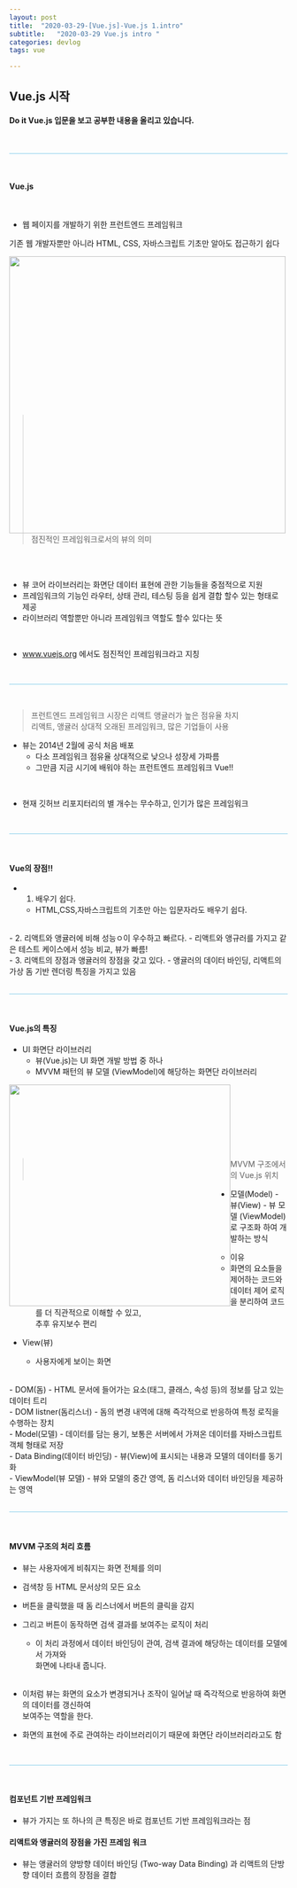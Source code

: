 ```yaml
---
layout: post
title:  "2020-03-29-[Vue.js]-Vue.js 1.intro"
subtitle:   "2020-03-29 Vue.js intro "
categories: devlog
tags: vue

---
```



## Vue.js 시작 <br/>


#### Do it Vue.js 입문을 보고 공부한 내용을 올리고 있습니다.



<br/>

<hr style="height: 1px; background: skyblue; "/>

<br/>


#### Vue.js

<br/>

- 웹 페이지를 개발하기 위한 프런트엔드 프레임워크

<p>
  기존 웹 개발자뿐만 아니라 HTML, CSS, 자바스크립트 기초만 알아도 접근하기 쉽다
</p>

<img style="float: left;" src="https://user-images.githubusercontent.com/49095304/77879506-8bd66a80-7295-11ea-956e-d8b6d74bb49c.jpg" width="500"/><br/><br/><br/><br/><br/><br/><br/><br/><br/><br/><br/><br/><br/><br/><br/><br/>
> 점진적인 프레임워크로서의 뷰의 의미


<br/><br/>



- 뷰 코어 라이브러리는 화면단 데이터 표현에 관한 기능들을 중점적으로 지원
- 프레임워크의 기능인 라우터, 상태 관리, 테스팅 등을 쉽게 결합 할수 있는 형태로 제공
- 라이브러리 역할뿐만 아니라 프레임워크 역할도 할수 있다는 뜻

<br/>

- www.vuejs.org 에서도 점진적인 프레임워크라고 지칭


<br/>

<hr style="height: 1px; background: skyblue; "/>

<br/>


> 프런트엔드 프레임워크 시장은 리액트 앵귤러가 높은 점유율 차지 <br/>
리액트, 앵귤러 상대적 오래된 프레임워크, 많은 기업들이 사용

- 뷰는 2014년 2월에 공식 처음 배포
  - 다소 프레임워크 점유율 상대적으로 낮으나 성장세 가파름
  - 그만큼 지금 시기에 배워야 하는 프런트엔드 프레임워크 Vue!!
<br/>

- 현재 깃허브 리포지터리의 별 개수는 무수하고, 인기가 많은 프레임워크


<br/>

<hr style="height: 1px; background: skyblue; "/>

<br/>

#### Vue의 장점!!

- 1. 배우기 쉽다.
  - HTML,CSS,자바스크립트의 기초만 아는 입문자라도 배우기 쉽다.
<br/>
- 2. 리액트와 앵귤러에 비해 성능ㅇ이 우수하고 빠르다.
  - 리액트와 앵규러를 가지고 같은 테스트 케이스에서 성능 비교, 뷰가 빠름!
<br/>
- 3. 리액트의 장점과 앵귤러의 장점을 갖고 있다.
  - 앵귤러의 데이터 바인딩, 리액트의 가상 돔 기반 렌더링 특징을 가지고 있음
<br/>


<br/>

<hr style="height: 1px; background: skyblue; "/>

<br/>

#### Vue.js의 특징

- UI 화면단 라이브러리
  - 뷰(Vue.js)는 UI 화면 개발 방법 중 하나
  - MVVM 패턴의 뷰 모델 (ViewModel)에 해당하는 화면단 라이브러리

<img style="float: left;" src="https://user-images.githubusercontent.com/49095304/77880189-0489f680-7297-11ea-8ebe-0402e252963a.jpg" width="400"/> <br/><br/><br/><br/><br/><br/><br/>
>MVVM 구조에서의 Vue.js 위치

- 모델(Model) - 뷰(View) - 뷰 모델 (ViewModel)로 구조화 하여 개발하는 방식

  - 이유
  - 화면의 요소들을 제어하는 코드와 데이터 제어 로직을 분리하여 코드를 더 직관적으로 이해할 수 있고, <br/>
  추후 유지보수 편리


- View(뷰)
  - 사용자에게 보이는 화면
<br/>
- DOM(돔)
  - HTML 문서에 들어가는 요소(태그, 클래스, 속성 등)의 정보를 담고 있는 데이터 트리
<br/>
- DOM listner(돔리스너)
  - 돔의 변경 내역에 대해 즉각적으로 반응하여 특정 로직을 수행하는 장치
<br/>
- Model(모델)
  - 데이터를 담는 용기, 보통은 서버에서 가져온 데이터를 자바스크립트 객체 형태로 저장
<br/>
- Data Binding(데이터 바인딩)
  - 뷰(View)에 표시되는 내용과 모델의 데이터를 동기화
<br/>
- ViewModel(뷰 모델)
 - 뷰와 모델의 중간 영역, 돔 리스너와 데이터 바인딩을 제공하는 영역
<br/>

<br/>

<hr style="height: 1px; background: skyblue; "/>

<br/>


#### MVVM 구조의 처리 흐름

- 뷰는 사용자에게 비춰지는 화면 전체를 의미
- 검색창 등 HTML 문서상의 모든 요소
- 버튼을 클릭했을 때 돔 리스너에서 버튼의 클릭을 감지
- 그리고 버튼이 동작하면 검색 결과를 보여주는 로직이 처리
  - 이 처리 과정에서 데이터 바인딩이 관여, 검색 결과에 해당하는 데이터를 모델에서 가져와 <br/>
  화면에 나타내 줍니다.
<br/><br/>

- 이처럼 뷰는 화면의 요소가 변경되거나 조작이 일어날 때 즉각적으로 반응하여 화면의 데이터를 갱신하여<br/> 보여주는 역할을 한다.
- 화면의 표현에 주로 관여하는 라이브러리이기 때문에 화면단 라이브러리라고도 함

<br/>

<hr style="height: 1px; background: skyblue; "/>

<br/>


#### 컴포넌트 기반 프레임워크

- 뷰가 가지는 또 하나의 큰 특징은 바로 컴포넌트 기반 프레임워크라는 점

#### 리액트와 앵귤러의 장점을 가진 프레임 워크

- 뷰는 앵귤러의 양방향 데이터 바인딩 (Two-way Data Binding) 과 리액트의 단방향 데이터 흐름의 장점을 결합

